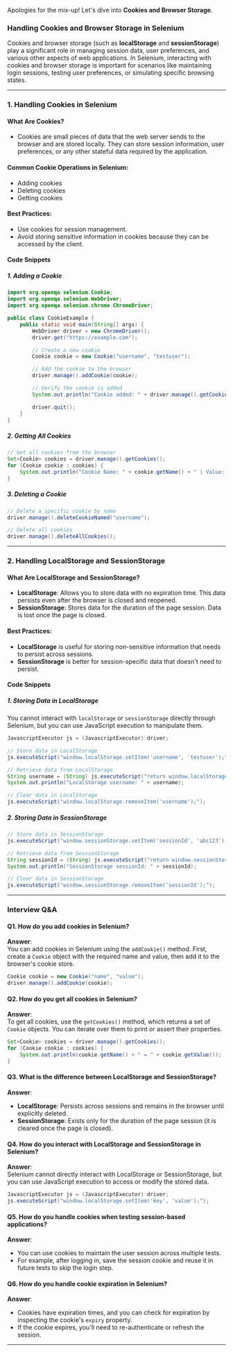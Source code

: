Apologies for the mix-up! Let's dive into **Cookies and Browser Storage**.

### **Handling Cookies and Browser Storage in Selenium**

Cookies and browser storage (such as **localStorage** and **sessionStorage**) play a significant role in managing session data, user preferences, and various other aspects of web applications. In Selenium, interacting with cookies and browser storage is important for scenarios like maintaining login sessions, testing user preferences, or simulating specific browsing states.

---

### **1. Handling Cookies in Selenium**

#### **What Are Cookies?**
- Cookies are small pieces of data that the web server sends to the browser and are stored locally. They can store session information, user preferences, or any other stateful data required by the application.

#### **Common Cookie Operations in Selenium:**
- Adding cookies
- Deleting cookies
- Getting cookies

#### **Best Practices:**
- Use cookies for session management.
- Avoid storing sensitive information in cookies because they can be accessed by the client.

#### **Code Snippets**

##### **1. Adding a Cookie**
```java
import org.openqa.selenium.Cookie;
import org.openqa.selenium.WebDriver;
import org.openqa.selenium.chrome.ChromeDriver;

public class CookieExample {
    public static void main(String[] args) {
        WebDriver driver = new ChromeDriver();
        driver.get("https://example.com");

        // Create a new cookie
        Cookie cookie = new Cookie("username", "testuser");

        // Add the cookie to the browser
        driver.manage().addCookie(cookie);

        // Verify the cookie is added
        System.out.println("Cookie added: " + driver.manage().getCookies());

        driver.quit();
    }
}
```

##### **2. Getting All Cookies**
```java
// Get all cookies from the browser
Set<Cookie> cookies = driver.manage().getCookies();
for (Cookie cookie : cookies) {
    System.out.println("Cookie Name: " + cookie.getName() + " | Value: " + cookie.getValue());
}
```

##### **3. Deleting a Cookie**
```java
// Delete a specific cookie by name
driver.manage().deleteCookieNamed("username");

// Delete all cookies
driver.manage().deleteAllCookies();
```

---

### **2. Handling LocalStorage and SessionStorage**

#### **What Are LocalStorage and SessionStorage?**
- **LocalStorage**: Allows you to store data with no expiration time. This data persists even after the browser is closed and reopened.
- **SessionStorage**: Stores data for the duration of the page session. Data is lost once the page is closed.

#### **Best Practices:**
- **LocalStorage** is useful for storing non-sensitive information that needs to persist across sessions.
- **SessionStorage** is better for session-specific data that doesn't need to persist.

#### **Code Snippets**

##### **1. Storing Data in LocalStorage**
You cannot interact with `localStorage` or `sessionStorage` directly through Selenium, but you can use JavaScript execution to manipulate them.

```java
JavascriptExecutor js = (JavascriptExecutor) driver;

// Store data in LocalStorage
js.executeScript("window.localStorage.setItem('username', 'testuser');");

// Retrieve data from LocalStorage
String username = (String) js.executeScript("return window.localStorage.getItem('username');");
System.out.println("LocalStorage username: " + username);

// Clear data in LocalStorage
js.executeScript("window.localStorage.removeItem('username');");
```

##### **2. Storing Data in SessionStorage**
```java
// Store data in SessionStorage
js.executeScript("window.sessionStorage.setItem('sessionId', 'abc123');");

// Retrieve data from SessionStorage
String sessionId = (String) js.executeScript("return window.sessionStorage.getItem('sessionId');");
System.out.println("SessionStorage sessionId: " + sessionId);

// Clear data in SessionStorage
js.executeScript("window.sessionStorage.removeItem('sessionId');");
```

---

### **Interview Q&A**

#### **Q1. How do you add cookies in Selenium?**
**Answer**:  
You can add cookies in Selenium using the `addCookie()` method. First, create a `Cookie` object with the required name and value, then add it to the browser's cookie store.
```java
Cookie cookie = new Cookie("name", "value");
driver.manage().addCookie(cookie);
```

#### **Q2. How do you get all cookies in Selenium?**
**Answer**:  
To get all cookies, use the `getCookies()` method, which returns a set of `Cookie` objects. You can iterate over them to print or assert their properties.
```java
Set<Cookie> cookies = driver.manage().getCookies();
for (Cookie cookie : cookies) {
    System.out.println(cookie.getName() + " = " + cookie.getValue());
}
```

#### **Q3. What is the difference between LocalStorage and SessionStorage?**
**Answer**:
- **LocalStorage**: Persists across sessions and remains in the browser until explicitly deleted.
- **SessionStorage**: Exists only for the duration of the page session (it is cleared once the page is closed).

#### **Q4. How do you interact with LocalStorage and SessionStorage in Selenium?**
**Answer**:  
Selenium cannot directly interact with LocalStorage or SessionStorage, but you can use JavaScript execution to access or modify the stored data.
```java
JavascriptExecutor js = (JavascriptExecutor) driver;
js.executeScript("window.localStorage.setItem('key', 'value');");
```

#### **Q5. How do you handle cookies when testing session-based applications?**
**Answer**:
- You can use cookies to maintain the user session across multiple tests.
- For example, after logging in, save the session cookie and reuse it in future tests to skip the login step.

#### **Q6. How do you handle cookie expiration in Selenium?**
**Answer**:
- Cookies have expiration times, and you can check for expiration by inspecting the cookie's `expiry` property.
- If the cookie expires, you'll need to re-authenticate or refresh the session.

---
